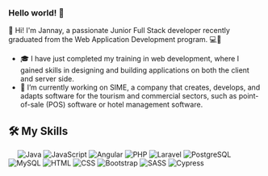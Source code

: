 ### Hello world! 👋

👋 Hi! I'm Jannay, a passionate Junior Full Stack developer recently graduated from the Web Application Development program. 💻🚀

- 🎓 I have just completed my training in web development, where I gained skills in designing and building applications on both the client and server side.
- 🔭 I’m currently working on SIME, a company that creates, develops, and adapts software for the tourism and commercial sectors, such as point-of-sale (POS) software or hotel management software.
<!--
**jannay11jr/jannay11jr** is a ✨ _special_ ✨ repository because its `README.md` (this file) appears on your GitHub profile.
-->

## 🛠️ My Skills
&emsp;
![Java](https://img.shields.io/badge/-Java-000000?style=flat&logo=Java)
![JavaScript](https://img.shields.io/badge/-JavaScript-000?&logo=JavaScript)
![Angular](https://img.shields.io/badge/-Angular-000?&logo=Angular)
![PHP](https://img.shields.io/badge/-PHP-000?&logo=PHP)
![Laravel](https://img.shields.io/badge/-Laravel-000?&logo=Laravel)
![PostgreSQL](https://img.shields.io/badge/-PostgreSQL-000?&logo=PostgreSQL)
![MySQL](https://img.shields.io/badge/-MySQL-000?&logo=MySQL)
![HTML](https://img.shields.io/badge/-HTML-000?&logo=HTML5)
![CSS](https://img.shields.io/badge/-CSS-000?&logo=CSS3)
![Bootstrap](https://img.shields.io/badge/-Bootstrap-000?&logo=Bootstrap)
![SASS](https://img.shields.io/badge/-SASS-000?&logo=sass)
![Cypress](https://img.shields.io/badge/-Cypress-000?&logo=Cypress)





